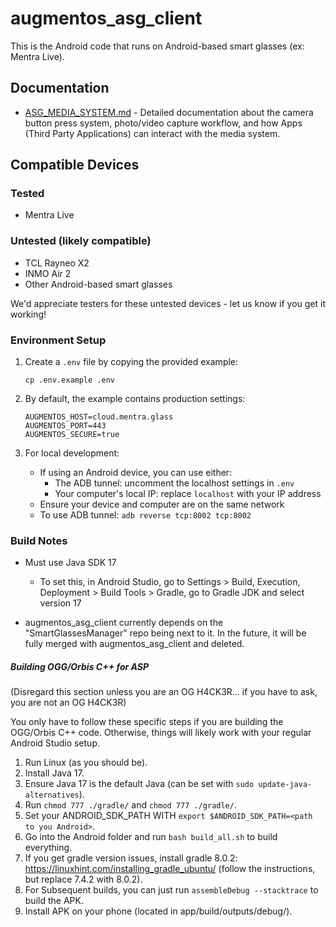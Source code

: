 # augmentos_asg_client

This is the Android code that runs on Android-based smart glasses (ex: Mentra Live).

## Documentation
- [ASG_MEDIA_SYSTEM.md](./ASG_MEDIA_SYSTEM.md) - Detailed documentation about the camera button press system, photo/video capture workflow, and how Apps (Third Party Applications) can interact with the media system.

## Compatible Devices

### Tested
- Mentra Live

### Untested (likely compatible)
- TCL Rayneo X2
- INMO Air 2
- Other Android-based smart glasses

We'd appreciate testers for these untested devices - let us know if you get it working!

### Environment Setup

1. Create a `.env` file by copying the provided example:
   ```
   cp .env.example .env
   ```

2. By default, the example contains production settings:
   ```
   AUGMENTOS_HOST=cloud.mentra.glass
   AUGMENTOS_PORT=443
   AUGMENTOS_SECURE=true
   ```

3. For local development:
   - If using an Android device, you can use either:
     - The ADB tunnel: uncomment the localhost settings in `.env`
     - Your computer's local IP: replace `localhost` with your IP address
   - Ensure your device and computer are on the same network
   - To use ADB tunnel: `adb reverse tcp:8002 tcp:8002`

### Build Notes

- Must use Java SDK 17
    - To set this, in Android Studio, go to Settings > Build, Execution, Deployment > Build Tools > Gradle, go to Gradle JDK and select version 17

- augmentos_asg_client currently depends on the "SmartGlassesManager" repo being next to it. In the future, it will be fully merged with augmentos_asg_client and deleted.

##### Building OGG/Orbis C++ for ASP

(Disregard this section unless you are an OG H4CK3R... if you have to ask, you are not an OG H4CK3R)

You only have to follow these specific steps if you are building the OGG/Orbis C++ code. Otherwise, things will likely work with your regular Android Studio setup.

1. Run Linux (as you should be).
2. Install Java 17.
3. Ensure Java 17 is the default Java (can be set with `sudo update-java-alternatives`).
4. Run `chmod 777 ./gradle/` and `chmod 777 ./gradle/`.
5. Set your ANDROID_SDK_PATH WITH `export $ANDROID_SDK_PATH=<path to you Android>`.
6. Go into the Android folder and run `bash build_all.sh` to build everything.
7. If you get gradle version issues, install gradle 8.0.2: https://linuxhint.com/installing_gradle_ubuntu/ (follow the instructions, but replace 7.4.2 with 8.0.2).
8. For Subsequent builds, you can just run `assembleDebug --stacktrace` to build the APK.
9. Install APK on your phone (located in app/build/outputs/debug/).
